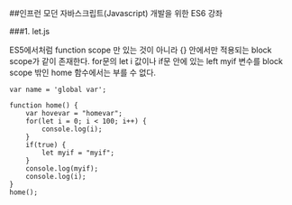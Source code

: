 ##인프런 모던 자바스크립트(Javascript) 개발을 위한 ES6 강좌

###1. let.js

ES5에서처럼 function scope 만 있는 것이 아니라 {} 안에서만 적용되는 block scope가 같이 존재한다.
for문의 let i 값이나 if문 안에 있는 left myif 변수를 block scope 밖인 home 함수에서는 부를 수 없다.

```
var name = 'global var';

function home() {
    var hovevar = "homevar";
    for(let i = 0; i < 100; i++) {
        console.log(i);
    }
    if(true) {
        let myif = "myif";
    }
    console.log(myif);
    console.log(i);
}
home();
```
